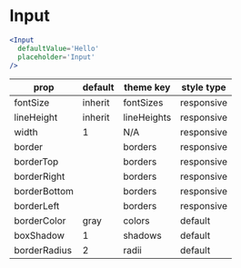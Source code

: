 # Input

```.jsx
<Input
  defaultValue='Hello'
  placeholder='Input'
/>
```

prop | default | theme key | style type
---|---|---|---
fontSize | inherit | fontSizes | responsive
lineHeight | inherit | lineHeights | responsive
width | 1 | N/A | responsive
border |  | borders | responsive
borderTop |  | borders | responsive
borderRight |  | borders | responsive
borderBottom |  | borders | responsive
borderLeft |  | borders | responsive
borderColor | gray | colors | default
boxShadow | 1 | shadows | default
borderRadius | 2 | radii | default